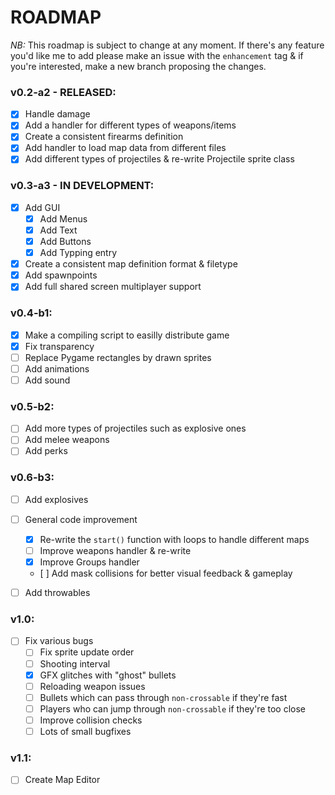 # ROADMAP

*NB:* This roadmap is subject to change at any moment. If there's any feature you'd like me to add please make an issue with the `enhancement` tag & if you're interested, make a new branch proposing the changes.

### v0.2-a2 - RELEASED:

- [x] Handle damage
- [x] Add a handler for different types of weapons/items 
- [x] Create a consistent firearms definition
- [x] Add handler to load map data from different files
- [x] Add different types of projectiles & re-write Projectile sprite class

### v0.3-a3 - IN DEVELOPMENT:

- [x] Add GUI
  - [x] Add Menus
  - [x] Add Text
  - [x] Add Buttons
  - [x] Add Typping entry
- [x] Create a consistent map definition format & filetype
- [x] Add spawnpoints
- [x] Add full shared screen multiplayer support

### v0.4-b1:

- [x] Make a compiling script to easilly distribute game
- [x] Fix transparency
- [ ] Replace Pygame rectangles by drawn sprites
- [ ] Add animations
- [ ] Add sound

### v0.5-b2:

- [ ] Add more types of projectiles such as explosive ones
- [ ] Add melee weapons
- [ ] Add perks

### v0.6-b3:

- [ ] Add explosives
- [ ] General code improvement
  - [x] Re-write the `start()` function with loops to handle different maps
  - [ ] Improve weapons handler & re-write
  - [x] Improve Groups handler 
  - [ ] Add mask collisions for better visual feedback & gameplay
- [ ] Add throwables


### v1.0:

- [ ] Fix various bugs
  - [ ] Fix sprite update order
  - [ ] Shooting interval
  - [x] GFX glitches with "ghost" bullets
  - [ ] Reloading weapon issues
  - [ ] Bullets which can pass through `non-crossable` if they're fast
  - [ ] Players who can jump through `non-crossable` if they're too close
  - [ ] Improve collision checks
  - [ ] Lots of small bugfixes

### v1.1:

- [ ] Create Map Editor